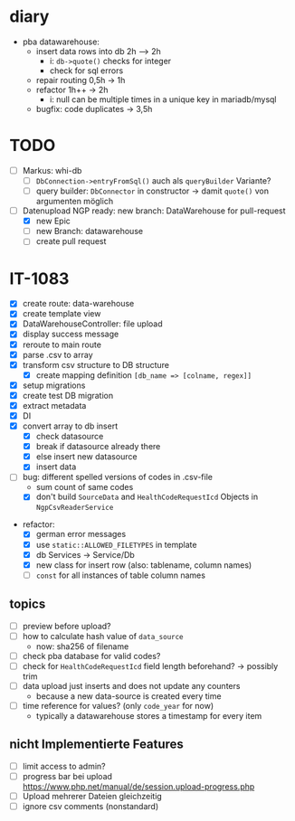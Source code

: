 # diary
- pba datawarehouse:
  - insert data rows into db 2h --> 2h
    - i: `db->quote()` checks for integer
    - check for sql errors
  - repair routing 0,5h -> 1h
  - refactor 1h++ -> 2h
    - i: null can be multiple times in a unique key in mariadb/mysql
  - bugfix: code duplicates -> 3,5h

# TODO
- [ ] Markus: whi-db
  - [ ] `DbConnection->entryFromSql()` auch als `queryBuilder` Variante? 
  - [ ] query builder: `DbConnector` in constructor -> damit `quote()` von argumenten möglich
- [ ] Datenupload NGP ready: new branch: DataWarehouse for pull-request
  - [X] new Epic
  - [ ] new Branch: datawarehouse
  - [ ] create pull request

# IT-1083
- [X] create route: data-warehouse
- [X] create template view
- [X] DataWarehouseController: file upload
- [X] display success message
- [X] reroute to main route
- [X] parse .csv to array
- [X] transform csv structure to DB structure
  - [X] create mapping definition `[db_name => [colname, regex]]`
- [X] setup migrations
- [X] create test DB migration
- [X] extract metadata
- [X] DI
- [X] convert array to db insert 
  - [X] check datasource
  - [X] break if datasource already there
  - [X] else insert new datasource
  - [X] insert data
- [ ] bug: different spelled versions of codes in .csv-file
  - sum count of same codes 
  - [X] don't build `SourceData` and `HealthCodeRequestIcd` Objects in `NgpCsvReaderService`

- refactor:
  - [X] german error messages
  - [X] use `static::ALLOWED_FILETYPES` in template
  - [X] db Services -> Service/Db
  - [X] new class for insert row (also: tablename, column names)
  - [ ] `const` for all instances of table column names

## topics
- [ ] preview before upload?
- [ ] how to calculate hash value of `data_source`
  - now: sha256 of filename
- [ ] check pba database for valid codes?
- [ ] check for `HealthCodeRequestIcd` field length beforehand? -> possibly trim 
- [ ] data upload just inserts and does not update any counters
  - because a new data-source is created every time
- [ ] time reference for values? (only `code_year` for now)
  - typically a datawarehouse stores a timestamp for every item

## nicht Implementierte Features
- [ ] limit access to admin?
- [ ] progress bar bei upload https://www.php.net/manual/de/session.upload-progress.php
- [ ] Upload mehrerer Dateien gleichzeitig
- [ ] ignore csv comments (nonstandard)
